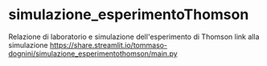 # simulazione_esperimentoThomson
Relazione di laboratorio e simulazione dell'esperimento di Thomson
link alla simulazione
https://share.streamlit.io/tommaso-dognini/simulazione_esperimentothomson/main.py
